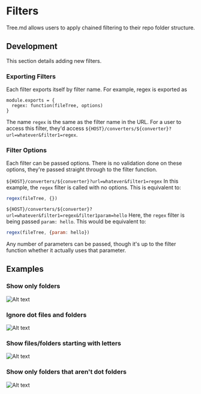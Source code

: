# Filters
Tree.md allows users to apply chained filtering to their repo folder structure. 

## Development
This section details adding new filters.

### Exporting Filters
Each filter exports itself by filter name. For example, regex is exported as 
```
module.exports = {
  regex: function(fileTree, options)
}
```

The name `regex` is the same as the filter name in the URL. For a user to access this filter, they'd access `${HOST}/converters/${converter}?url=whatever&filter1=regex`.

### Filter Options
Each filter can be passed options. There is no validation done on these options, they're passed straight through to the filter function.

`${HOST}/converters/${converter}?url=whatever&filter1=regex`
In this example, the `regex` filter is called with no options. This is equivalent to: 
``` javascript
regex(fileTree, {})
```

`${HOST}/converters/${converter}?url=whatever&filter1=regex&filter1param=hello`
Here, the `regex` filter is being passed `param: hello`. This would be equivalent to:
``` javascript
regex(fileTree, {param: hello})
```

Any number of parameters can be passed, though it's up to the filter function whether it actually uses that parameter.

## Examples

### Show only folders
![Alt text](https://tree-md.herokuapp.com/converter/svg?url=https://github.com/j-rewerts/tree.md&filter1=folder)

### Ignore dot files and folders
![Alt text](https://tree-md.herokuapp.com/converter/svg?url=https://github.com/j-rewerts/tree.md&filter1=regex&filter1regex=%5E%5B%5E%5C.%5D.%2A)

### Show files/folders starting with letters
![Alt text](https://tree-md.herokuapp.com/converter/svg?url=https://github.com/j-rewerts/tree.md&filter1=regex&filter1regex=%5E%5Ba-zA-Z%5D.%2A)

### Show only folders that aren't dot folders
![Alt text](https://tree-md.herokuapp.com/converter/svg?url=https://github.com/j-rewerts/tree.md&filter1=folder&filter2=regex&filter2regex=%5E%5B%5E%5C.%5D.%2A)
